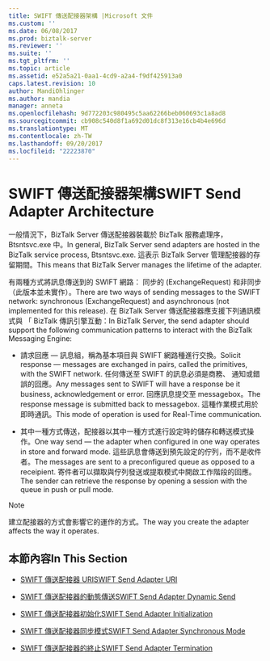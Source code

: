 ```yaml
---
title: SWIFT 傳送配接器架構 |Microsoft 文件
ms.custom: ''
ms.date: 06/08/2017
ms.prod: biztalk-server
ms.reviewer: ''
ms.suite: ''
ms.tgt_pltfrm: ''
ms.topic: article
ms.assetid: e52a5a21-0aa1-4cd9-a2a4-f9df425913a0
caps.latest.revision: 10
author: MandiOhlinger
ms.author: mandia
manager: anneta
ms.openlocfilehash: 9d772203c980495c5aa62266beb060693c1a8ad8
ms.sourcegitcommit: cb908c540d8f1a692d01dc8f313e16cb4b4e696d
ms.translationtype: MT
ms.contentlocale: zh-TW
ms.lasthandoff: 09/20/2017
ms.locfileid: "22223870"
---
```

# <a name="swift-send-adapter-architecture"></a><span data-ttu-id="2a5c3-102">SWIFT 傳送配接器架構</span><span class="sxs-lookup"><span data-stu-id="2a5c3-102">SWIFT Send Adapter Architecture</span></span>
<span data-ttu-id="2a5c3-103">一般情況下，BizTalk Server 傳送配接器裝載於 BizTalk 服務處理序，Btsntsvc.exe 中。</span><span class="sxs-lookup"><span data-stu-id="2a5c3-103">In general, BizTalk Server send adapters are hosted in the BizTalk service process, Btsntsvc.exe.</span></span> <span data-ttu-id="2a5c3-104">這表示 BizTalk Server 管理配接器的存留期間。</span><span class="sxs-lookup"><span data-stu-id="2a5c3-104">This means that BizTalk Server manages the lifetime of the adapter.</span></span>  
  
 <span data-ttu-id="2a5c3-105">有兩種方式將訊息傳送到的 SWIFT 網路： 同步的 (ExchangeRequest) 和非同步 （此版本並未實作）。</span><span class="sxs-lookup"><span data-stu-id="2a5c3-105">There are two ways of sending messages to the SWIFT network: synchronous (ExchangeRequest) and asynchronous (not implemented for this release).</span></span> <span data-ttu-id="2a5c3-106">在 BizTalk Server 傳送配接器應支援下列通訊模式與 「 BizTalk 傳訊引擎互動：</span><span class="sxs-lookup"><span data-stu-id="2a5c3-106">In BizTalk Server, the send adapter should support the following communication patterns to interact with the BizTalk Messaging Engine:</span></span>  
  
-   <span data-ttu-id="2a5c3-107">請求回應 — 訊息組，稱為基本項目與 SWIFT 網路種進行交換。</span><span class="sxs-lookup"><span data-stu-id="2a5c3-107">Solicit response — messages are exchanged in pairs, called the primitives, with the SWIFT network.</span></span> <span data-ttu-id="2a5c3-108">任何傳送至 SWIFT 的訊息必須是商務、 通知或錯誤的回應。</span><span class="sxs-lookup"><span data-stu-id="2a5c3-108">Any messages sent to SWIFT will have a response be it business, acknowledgement or error.</span></span> <span data-ttu-id="2a5c3-109">回應訊息提交至 messagebox。</span><span class="sxs-lookup"><span data-stu-id="2a5c3-109">The response message is submitted back to messagebox.</span></span> <span data-ttu-id="2a5c3-110">這種作業模式用於即時通訊。</span><span class="sxs-lookup"><span data-stu-id="2a5c3-110">This mode of operation is used for Real-Time communication.</span></span>  
  
-   <span data-ttu-id="2a5c3-111">其中一種方式傳送，配接器以其中一種方式進行設定時的儲存和轉送模式操作。</span><span class="sxs-lookup"><span data-stu-id="2a5c3-111">One way send — the adapter when configured in one way operates in store and forward mode.</span></span> <span data-ttu-id="2a5c3-112">這些訊息會傳送到預先設定的佇列，而不是收件者。</span><span class="sxs-lookup"><span data-stu-id="2a5c3-112">The messages are sent to a preconfigured queue as opposed to a receipient.</span></span> <span data-ttu-id="2a5c3-113">寄件者可以擷取與佇列發送或提取模式中開啟工作階段的回應。</span><span class="sxs-lookup"><span data-stu-id="2a5c3-113">The sender can retrieve the response by opening a session with the queue in push or pull mode.</span></span>  
  
> [!NOTE]
>  <span data-ttu-id="2a5c3-114">建立配接器的方式會影響它的運作的方式。</span><span class="sxs-lookup"><span data-stu-id="2a5c3-114">The way you create the adapter affects the way it operates.</span></span>  
  
## <a name="in-this-section"></a><span data-ttu-id="2a5c3-115">本節內容</span><span class="sxs-lookup"><span data-stu-id="2a5c3-115">In This Section</span></span>  
  
-   [<span data-ttu-id="2a5c3-116">SWIFT 傳送配接器 URI</span><span class="sxs-lookup"><span data-stu-id="2a5c3-116">SWIFT Send Adapter URI</span></span>](../../adapters-and-accelerators/fileact-interact/swift-send-adapter-uri.md)  
  
-   [<span data-ttu-id="2a5c3-117">SWIFT 傳送配接器的動態傳送</span><span class="sxs-lookup"><span data-stu-id="2a5c3-117">SWIFT Send Adapter Dynamic Send</span></span>](../../adapters-and-accelerators/fileact-interact/swift-send-adapter-dynamic-send.md)  
  
-   [<span data-ttu-id="2a5c3-118">SWIFT 傳送配接器初始化</span><span class="sxs-lookup"><span data-stu-id="2a5c3-118">SWIFT Send Adapter Initialization</span></span>](../../adapters-and-accelerators/fileact-interact/swift-send-adapter-initialization.md)  
  
-   [<span data-ttu-id="2a5c3-119">SWIFT 傳送配接器同步模式</span><span class="sxs-lookup"><span data-stu-id="2a5c3-119">SWIFT Send Adapter Synchronous Mode</span></span>](../../adapters-and-accelerators/fileact-interact/swift-send-adapter-synchronous-mode.md)  
  
-   [<span data-ttu-id="2a5c3-120">SWIFT 傳送配接器的終止</span><span class="sxs-lookup"><span data-stu-id="2a5c3-120">SWIFT Send Adapter Termination</span></span>](../../adapters-and-accelerators/fileact-interact/swift-send-adapter-termination.md)